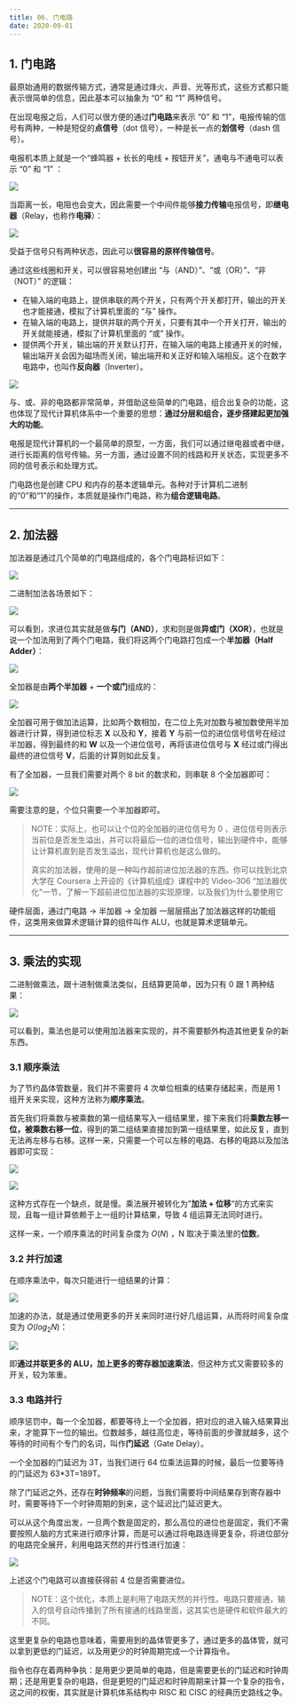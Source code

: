 ```yaml
---
title: 06. 门电路
date: 2020-09-01
---
```


## 1. 门电路

最原始通用的数据传输方式，通常是通过烽火、声音、光等形式，这些方式都只能表示很简单的信息，因此基本可以抽象为 “0” 和 “1” 两种信号。

在出现电报之后，人们可以很方便的通过**门电路**来表示 “0” 和 “1”，电报传输的信号有两种，一种是短促的**点信号**（dot 信号），一种是长一点的**划信号**（dash 信号）。

电报机本质上就是一个“蜂鸣器 + 长长的电线 + 按钮开关”，通电与不通电可以表示 “0” 和 “1” ：

![](https://static001.geekbang.org/resource/image/28/12/283742f3a72eba22f6b4ae97e21c4112.jpg)

当距离一长，电阻也会变大，因此需要一个中间件能够**接力传输**电报信号，即**继电器**（Relay，也称作**电驿**）：

![](https://static001.geekbang.org/resource/image/11/ea/1186a10341202ea36df27cba95f1cbea.jpg)

受益于信号只有两种状态，因此可以**很容易的原样传输信号**。

通过这些线圈和开关，可以很容易地创建出 “与（AND）”、“或（OR）”、“非（NOT）” 的逻辑：

- 在输入端的电路上，提供串联的两个开关，只有两个开关都打开，输出的开关也才能接通，模拟了计算机里面的 “与” 操作。
- 在输入端的电路上，提供并联的两个开关，只要有其中一个开关打开，输出的开关就能接通，模拟了计算机里面的 “或” 操作。
- 提供两个开关，输出端的开关默认打开，在输入端的电路上接通开关的时候，输出端开关会因为磁场而关闭，输出端开和关正好和输入端相反。这个在数字电路中，也叫作**反向器**（Inverter）。

![](https://static001.geekbang.org/resource/image/97/5e/977b09f3a334304c2861c6b420217b5e.jpg)

与、或、非的电路都非常简单，并借助这些简单的门电路，组合出复杂的功能，这也体现了现代计算机体系中一个重要的思想：**通过分层和组合，逐步搭建起更加强大的功能**。

电报是现代计算机的一个最简单的原型，一方面，我们可以通过继电器或者中继，进行长距离的信号传输。另一方面，通过设置不同的线路和开关状态，实现更多不同的信号表示和处理方式。

门电路也是创建 CPU 和内存的基本逻辑单元。各种对于计算机二进制的“0”和“1”的操作，本质就是操作门电路，称为**组合逻辑电路**。

---

## 2. 加法器

加法器是通过几个简单的门电路组成的，各个门电路标识如下：

![](https://static001.geekbang.org/resource/image/94/f6/94194480bcfd3b5366e4649ee80de4f6.jpg)

二进制加法各场景如下：

![](https://static001.geekbang.org/resource/image/18/d1/1854b98fcac2c6bf4949ac5e2247d9d1.jpg)

可以看到，求进位其实就是做**与门（AND）**，求和则是做**异或门（XOR）**，也就是说一个加法用到了两个门电路，我们将这两个门电路打包成一个**半加器（Half Adder）**：

![](https://static001.geekbang.org/resource/image/58/1e/5860fd8c4ace079b40e66b9568d2b81e.jpg)

全加器是由**两个半加器** + **一个或门**组成的：

![](https://static001.geekbang.org/resource/image/3f/2a/3f11f278ba8f24209a56fb3ee1ca9e2a.jpg)

全加器可用于做加法运算，比如两个数相加，在二位上先对加数与被加数使用半加器进行计算，得到进位标志 **X** 以及和 **Y**，接着 **Y** 与前一位的进位信号信号在经过半加器，得到最终的和 **W** 以及一个进位信号，再将该进位信号与 **X** 经过或门得出最终的进位信号 **V**，后面的计算则如此反复。

有了全加器，一旦我们需要对两个 8 bit 的数求和，则串联 8 个全加器即可：

![](https://static001.geekbang.org/resource/image/68/a1/68cd38910f526c149d232720b82b6ca1.jpeg)

需要注意的是，个位只需要一个半加器即可。

> NOTE：实际上，也可以让个位的全加器的进位信号为 0 ，进位信号则表示当前位是否发生溢出，并可以将最后一位的进位信号，输出到硬件中，能够让计算机直到是否发生溢出，现代计算机也是这么做的。
>
> 真实的加法器，使用的是一种叫作超前进位加法器的东西。你可以找到北京大学在 Coursera 上开设的《计算机组成》课程中的 Video-306 “加法器优化”一节，了解一下超前进位加法器的实现原理，以及我们为什么要使用它

硬件层面，通过门电路 -> 半加器 -> 全加器 一层层搭出了加法器这样的功能组件，这类用来做算术逻辑计算的组件叫作 ALU，也就是算术逻辑单元。

---

## 3. 乘法的实现

二进制做乘法，跟十进制做乘法类似，且结算更简单，因为只有 0 跟 1 两种结果：

![](https://static001.geekbang.org/resource/image/49/4b/498fdfa2dc95631068d65e0ff5769c4b.jpg)

可以看到，乘法也是可以使用加法器来实现的，并不需要额外构造其他更复杂的新东西。

### 3.1 顺序乘法

为了节约晶体管数量，我们并不需要将 4 次单位相乘的结果存储起来，而是用 1 组开关来实现，这种方法称为**顺序乘法**。

首先我们将乘数与被乘数的第一组结果写入一组结果里，接下来我们将**乘数左移一位，被乘数右移一位**，得到的第二组结果直接加到第一组结果里，如此反复，直到无法再左移与右移。这样一来，只需要一个可以左移的电路、右移的电路以及加法器即可实现：

![](https://static001.geekbang.org/resource/image/cb/e9/cb809de19088d08767279715f07482e9.jpg)

![](https://static001.geekbang.org/resource/image/06/71/0615e5e4406617ee6584adbb929f9571.jpeg)

这种方式存在一个缺点，就是慢。乘法展开被转化为”**加法 + 位移**“的方式来实现，且每一组计算依赖于上一组的计算结果，导致 4 组运算无法同时进行。

这样一来，一个顺序乘法的时间复杂度为 $O(N)$ ，N 取决于乘法里的**位数**。

### 3.2 并行加速

在顺序乘法中，每次只能进行一组结果的计算：

![](https://static001.geekbang.org/resource/image/07/ef/07f7b0eedbf1a00fc72be7e2bd0d96ef.jpg)

加速的办法，就是通过使用更多的开关来同时进行好几组运算，从而将时间复杂度变为 $O(log_2N)$：

![](https://static001.geekbang.org/resource/image/66/98/6646b90ea563c6b87dc20bbd81c54b98.jpeg) 

即**通过并联更多的 ALU，加上更多的寄存器加速乘法**，但这种方式又需要较多的开关，较为笨重。

### 3.3 电路并行

顺序惩罚中，每一个全加器，都要等待上一个全加器，把对应的进入输入结果算出来，才能算下一位的输出。位数越多，越往高位走，等待前面的步骤就越多，这个等待的时间有个专门的名词，叫作**门延迟**（Gate Delay）。

一个全加器的门延迟为 3T，当我们进行 64 位乘法运算的时候，最后一位要等待的门延迟为 63*3T=189T。

除了门延迟之外，还存在**时钟频率**的问题，当我们需要将中间结果存到寄存器中时，需要等待下一个时钟周期的到来，这个延迟比门延迟更大。

可以从这个角度出发，一旦两个数是固定的，那么高位的进位也是固定，我们不需要按照人脑的方式来进行顺序计算，而是可以通过将电路连得更复杂，将进位部分的电路完全展开，利用电路天然的并行性进行加速：

![](https://static001.geekbang.org/resource/image/6e/a8/6e9f630389c566d72f57f5b196a711a8.jpeg)

上述这个门电路可以直接获得前 4 位是否需要进位。

> NOTE：这个优化，本质上是利用了电路天然的并行性。电路只要接通，输入的信号自动传播到了所有接通的线路里面，这其实也是硬件和软件最大的不同。

这里更复杂的电路也意味着，需要用到的晶体管更多了，通过更多的晶体管，就可以拿到更低的门延迟，以及用更少的时钟周期完成一个计算指令。

指令也存在着两种争执：是用更少更简单的电路，但是需要更长的门延迟和时钟周期；还是用更复杂的电路，但是更短的门延迟和时钟周期来计算一个复杂的指令，这之间的权衡，其实就是计算机体系结构中 RISC 和 CISC 的经典历史路线之争。

